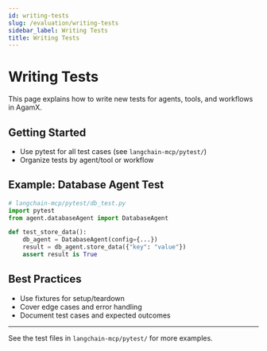 ```yaml
---
id: writing-tests
slug: /evaluation/writing-tests
sidebar_label: Writing Tests
title: Writing Tests
---
```


# Writing Tests

This page explains how to write new tests for agents, tools, and workflows in AgamX.

## Getting Started
- Use pytest for all test cases (see `langchain-mcp/pytest/`)
- Organize tests by agent/tool or workflow

## Example: Database Agent Test
```python
# langchain-mcp/pytest/db_test.py
import pytest
from agent.databaseAgent import DatabaseAgent

def test_store_data():
    db_agent = DatabaseAgent(config={...})
    result = db_agent.store_data({"key": "value"})
    assert result is True
```

## Best Practices
- Use fixtures for setup/teardown
- Cover edge cases and error handling
- Document test cases and expected outcomes

---

See the test files in `langchain-mcp/pytest/` for more examples. 